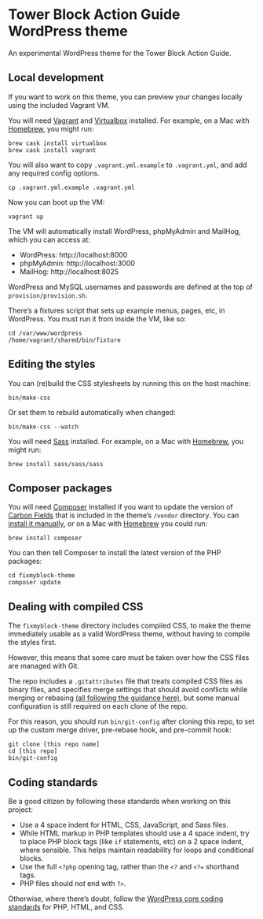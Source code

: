 # Tower Block Action Guide WordPress theme

An experimental WordPress theme for the Tower Block Action Guide.

## Local development

If you want to work on this theme, you can preview your changes locally using the included Vagrant VM.

You will need [Vagrant](http://www.vagrantup.com/downloads.html) and [Virtualbox](https://www.virtualbox.org/) installed. For example, on a Mac with [Homebrew](https://brew.sh/), you might run:

    brew cask install virtualbox
    brew cask install vagrant

You will also want to copy `.vagrant.yml.example` to `.vagrant.yml`, and add any required config options.

    cp .vagrant.yml.example .vagrant.yml

Now you can boot up the VM:

    vagrant up

The VM will automatically install WordPress, phpMyAdmin and MailHog, which you can access at:

* WordPress: http://localhost:8000
* phpMyAdmin: http://localhost:3000
* MailHog: http://localhost:8025

WordPress and MySQL usernames and passwords are defined at the top of `provision/provision.sh`.

There’s a fixtures script that sets up example menus, pages, etc, in WordPress. You must run it from inside the VM, like so:

    cd /var/www/wordpress
    /home/vagrant/shared/bin/fixture

## Editing the styles

You can (re)build the CSS stylesheets by running this on the host machine:

    bin/make-css

Or set them to rebuild automatically when changed:

    bin/make-css --watch

You will need [Sass](https://sass-lang.com/) installed. For example, on a Mac with [Homebrew](https://brew.sh/), you might run:

    brew install sass/sass/sass

## Composer packages

You will need [Composer](https://getcomposer.org/) installed if you want to update the version of [Carbon Fields](https://carbonfields.net/) that is included in the theme’s `/vendor` directory. You can [install it manually](https://getcomposer.org/download/), or on a Mac with [Homebrew](https://brew.sh/) you could run:

    brew install composer

You can then tell Composer to install the latest version of the PHP packages:

    cd fixmyblock-theme
    composer update

## Dealing with compiled CSS

The `fixmyblock-theme` directory includes compiled CSS, to make the theme immediately usable as a valid WordPress theme, without having to compile the styles first.

However, this means that some care must be taken over how the CSS files are managed with Git.

The repo includes a `.gitattributes` file that treats compiled CSS files as binary files, and specifies merge settings that should avoid conflicts while merging or rebasing [(all following the guidance here)](https://blog.andrewray.me/dealing-with-compiled-files-in-git/), but some manual configuration is still required on each clone of the repo.

For this reason, you should run `bin/git-config` after cloning this repo, to set up the custom merge driver, pre-rebase hook, and pre-commit hook:

    git clone [this repo name]
    cd [this repo]
    bin/git-config

## Coding standards

Be a good citizen by following these standards when working on this project:

* Use a 4 space indent for HTML, CSS, JavaScript, and Sass files.
* While HTML markup in PHP templates should use a 4 space indent, try to place PHP block tags (like `if` statements, etc) on a 2 space indent, where sensible. This helps maintain readability for loops and conditional blocks.
* Use the full `<?php` opening tag, rather than the `<?` and `<?=` shorthand tags.
* PHP files should _not_ end with `?>`.

Otherwise, where there’s doubt, follow the [WordPress core coding standards](https://codex.wordpress.org/WordPress_Coding_Standards) for PHP, HTML, and CSS.
